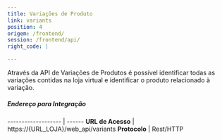 ```yaml
---
title: Variações de Produto
link: variants
position: 4
origem: /frontend/ 
session: /frontend/api/
right_code: |

---
```


Através da API de Variações de Produtos é possível identificar todas as variações contidas na loja virtual e identificar o produto relacionado à variação.

##### Endereço para Integração

------------------- | ------
**URL de Acesso** |	https://{URL_LOJA}/web_api/variants
**Protocolo** |	Rest/HTTP
